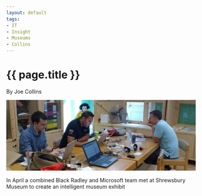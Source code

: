 ```yaml
---
layout: default
tags:
- IT
- Insight
- Museums
- Collins
---
```

# {{ page.title }}

By Joe Collins

![The Harris Hack Team](/img/TheHarrisTeam.jpg)

In April a combined Black Radley and Microsoft team met at Shrewsbury Museum to create an intelligent museum exhibit

